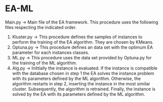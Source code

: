# EA-ML
Main.py -> Main file of the EA framework. This procedure uses the following files respecting the indicated order.

1) Kluster.py -> This procedure defines the samples of instances to perform the training of the EA algorithm. They are chosen by KMeans. 
2) Optuna.py -> This procedure defines an data set with the optimum EA parameter for each instances classes.
3) ML.py ->   This procedure uses the data set provided by Optuna.py for the training of the ML algorithm.
4) Alg.py -> Inittially the instance is evaluated. If the instance is compatible with the database chosen in step 1 the EA solves 
the instance problem with its parameters defined by the ML algorithm. Otherwise, the algorithm restarts in step 2, inserting the
instance in the most similar cluster. Subsequently, the algorithm is retrained. Finally,  the instance is solved by the EA with 
its parameters defined by the ML algorithm.


